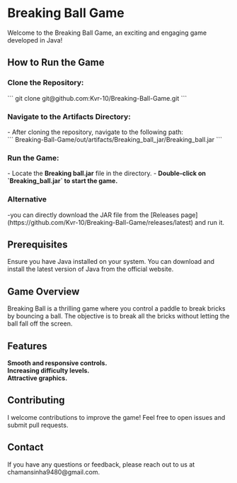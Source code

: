 <h1>Breaking Ball Game</h1>
Welcome to the Breaking Ball Game, an exciting and engaging game developed in Java!

<h2>How to Run the Game</h2>
<h3>Clone the Repository:</h3>
```
git clone git@github.com:Kvr-10/Breaking-Ball-Game.git
```
<h3>Navigate to the Artifacts Directory:</h3>
- After cloning the repository, navigate to the following path:<br>
  ```
  Breaking-Ball-Game/out/artifacts/Breaking_ball_jar/Breaking_ball.jar
  ```
<h3>Run the Game:</h3>
- Locate the <strong>Breaking ball.jar</strong> file in the directory.
- <strong>Double-click on `Breaking_ball.jar` to start the game.</strong>
<h3>Alternative</h3> 
-you can directly download the JAR file from the [Releases page](https://github.com/Kvr-10/Breaking-Ball-Game/releases/latest) and run it.
<h2>Prerequisites</h2>
Ensure you have Java installed on your system. You can download and install the latest version of Java from the official website.
<h2>Game Overview</h2>
Breaking Ball is a thrilling game where you control a paddle to break bricks by bouncing a ball. The objective is to break all the bricks without letting the ball fall off the screen.

<h2>Features</h2>
<strong>Smooth and responsive controls.</strong><br>
<strong>Increasing difficulty levels.</strong><br>
<strong>Attractive graphics.</strong>
<h2>Contributing</h2>
I welcome contributions to improve the game! Feel free to open issues and submit pull requests.

<h2>Contact</h2>
If you have any questions or feedback, please reach out to us at chamansinha9480@gmail.com.
